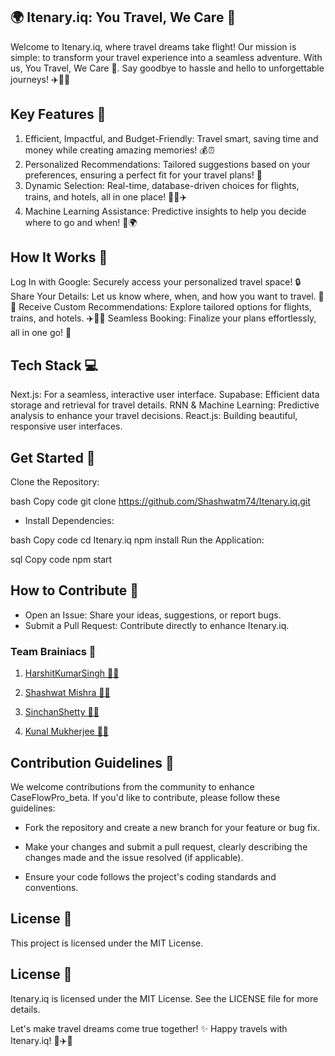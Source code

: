 ## 🌍 Itenary.iq: You Travel, We Care 🚀
Welcome to Itenary.iq, where travel dreams take flight! Our mission is simple: to transform your travel experience into a seamless adventure. With us, You Travel, We Care 🌟. Say goodbye to hassle and hello to unforgettable journeys! ✈️🚂🏨

## Key Features 🎉

1. Efficient, Impactful, and Budget-Friendly: Travel smart, saving time and money while creating amazing memories! 💰⏰
2. Personalized Recommendations: Tailored suggestions based on your preferences, ensuring a perfect fit for your travel plans! 🌟
3. Dynamic Selection: Real-time, database-driven choices for flights, trains, and hotels, all in one place! 🛌🚄✈️
4. Machine Learning Assistance: Predictive insights to help you decide where to go and when! 🧠🌍

## How It Works 🚀

Log In with Google: Securely access your personalized travel space! 🔒
Share Your Details: Let us know where, when, and how you want to travel. 📆🌴
Receive Custom Recommendations: Explore tailored options for flights, trains, and hotels. ✈️🚆🏨
Seamless Booking: Finalize your plans effortlessly, all in one go! 🎉

## Tech Stack 💻

Next.js: For a seamless, interactive user interface.
Supabase: Efficient data storage and retrieval for travel details.
RNN & Machine Learning: Predictive analysis to enhance your travel decisions.
React.js: Building beautiful, responsive user interfaces.

## Get Started 🌟

Clone the Repository:

bash
Copy code
git clone https://github.com/Shashwatm74/Itenary.iq.git

- Install Dependencies:

bash
Copy code
cd Itenary.iq
npm install
Run the Application:

sql
Copy code
npm start

## How to Contribute 🤝

- Open an Issue: Share your ideas, suggestions, or report bugs.
- Submit a Pull Request: Contribute directly to enhance Itenary.iq.

### Team Brainiacs 🧠


1. [HarshitKumarSingh 👨‍💻](https://github.com/harshitsinghcode)
      
2. [Shashwat Mishra 👨‍💻](https://github.com/Shashwatm74)

3. [SinchanShetty 👩‍💻](https://github.com/Sinchancodes)

4. [Kunal Mukherjee 👨‍💻](https://github.com/kunal2026)


## Contribution Guidelines 🤝
We welcome contributions from the community to enhance CaseFlowPro_beta. If you'd like to contribute, please follow these guidelines:

- Fork the repository and create a new branch for your feature or bug fix.

- Make your changes and submit a pull request, clearly describing the changes made and the issue resolved (if applicable).

- Ensure your code follows the project's coding standards and conventions.

## License 📜
This project is licensed under the MIT License.

## License 📜

Itenary.iq is licensed under the MIT License. See the LICENSE file for more details.

Let's make travel dreams come true together! ✨ Happy travels with Itenary.iq! 🌴✈️🌟

